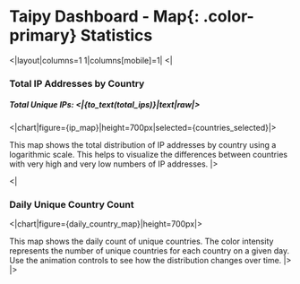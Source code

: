 # Taipy Dashboard - **Map**{: .color-primary} Statistics

<|layout|columns=1 1|columns[mobile]=1|
<|
### Total IP Addresses by Country
##### Total Unique IPs: <|{to_text(total_ips)}|text|raw|>
<|chart|figure={ip_map}|height=700px|selected={countries_selected}|>

This map shows the total distribution of IP addresses by country using a logarithmic scale. This helps to visualize the differences between countries with very high and very low numbers of IP addresses.
|>

<|
### Daily Unique Country Count
<|chart|figure={daily_country_map}|height=700px|>

This map shows the daily count of unique countries. The color intensity represents the number of unique countries for each country on a given day. Use the animation controls to see how the distribution changes over time.
|>
|>
